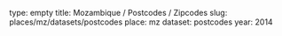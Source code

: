 type: empty
title: Mozambique / Postcodes / Zipcodes
slug: places/mz/datasets/postcodes
place: mz
dataset: postcodes
year: 2014
